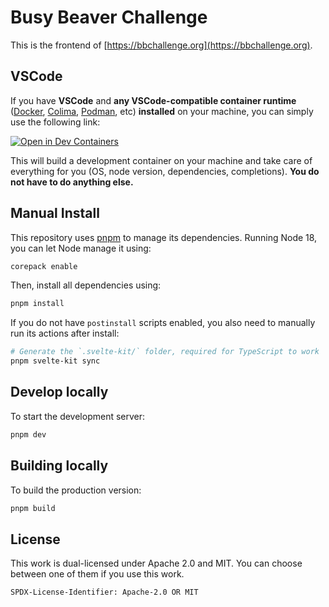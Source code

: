 # Busy Beaver Challenge

This is the frontend of [https://bbchallenge.org](https://bbchallenge.org).

## VSCode

If you have **VSCode** and **any VSCode-compatible container runtime** ([Docker](https://www.docker.com), [Colima](https://github.com/abiosoft/colima#readme), [Podman](https://podman.io), etc)
**installed** on your machine, you can simply use the following link:

[![Open in Dev Containers](https://img.shields.io/static/v1?label=Dev%20Containers&message=Open&color=blue&logo=visualstudiocode)](https://vscode.dev/redirect?url=vscode://ms-vscode-remote.remote-containers/cloneInVolume?url=https://github.com/bbchallenge/bbchallenge.git)

This will build a development container on your machine and take care of everything for you (OS, node version, dependencies, completions).
**You do not have to do anything else.**

## Manual Install

This repository uses [pnpm](https://pnpm.io) to manage its dependencies.
Running Node 18, you can let Node manage it using:

```bash
corepack enable
```

Then, install all dependencies using:

```bash
pnpm install
```

If you do not have `postinstall` scripts enabled, you also need to
manually run its actions after install:

```bash
# Generate the `.svelte-kit/` folder, required for TypeScript to work
pnpm svelte-kit sync
```

## Develop locally

To start the development server:

```bash
pnpm dev
```

## Building locally

To build the production version:

```bash
pnpm build
```

## License

This work is dual-licensed under Apache 2.0 and MIT.
You can choose between one of them if you use this work.

`SPDX-License-Identifier: Apache-2.0 OR MIT`
